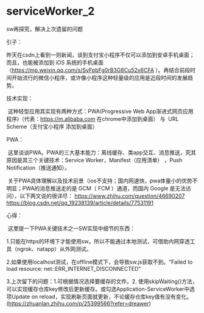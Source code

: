 # serviceWorker_2
sw再探究，解决上次遗留的问题

引子：

  昨天在csdn上看到一则新闻，谈到支付宝小程序不仅可以添加到安卓手机桌面；而且，也能被添加到 iOS 系统的手机桌面（https://mp.weixin.qq.com/s/SyFpbFg0rB3G8Cu52x6CFA ）。再结合前段时间开始流行的微信小程序，或许像小程序这种轻量级的应用是近段时间的发展趋势。
  
  
技术实现：

  这种轻型应用其实现有两种方式：PWA(Progressive Web App渐进式网页应用程序)（代表：https://m.alibaba.com 在chrome中添加到桌面）  与  URL Scheme（支付宝小程序 添加到桌面）
  
  
PWA：

  这里谈谈PWA。PWA的三大基本能力：离线缓存、类app交互、消息推送，究其原因是其三个关键技术：Service Worker，Manifest（应用清单） ，Push Notification（推送通知）。
  
  关于PWA具体理解以及技术前景（ios不支持；国内网速快，pwa体量小的优势不明显；PWA的消息推送走的是 GCM（ FCM ）通道，而国内 Google 是无法访问），以下两文说的很详尽：
  https://www.zhihu.com/question/46690207
  https://blog.csdn.net/qq_19238139/article/details/77531191
  
  
心得：

  这里提一下PWA关键技术之一SW实现中细节的东西：
  
  1.只能在https的环境下才能使用sw。所以不能通过本地测试，可借助内网穿透工具（ngrok、natapp）从外网测试。
  
  2.如果使用localhost测试，在offline模式下，会导致sw.js获取不到。"Failed to load resource: net::ERR_INTERNET_DISCONNECTED"
  
  
  3.上次留下的问题：1.可根据情况选择要缓存的文件。2. 使用skipWaiting()方法，可以实现缓存仓库key修改后更新缓存。或勾选Application-ServiceWorker中选项Update on reload，实现刷新页面就更新，不论缓存仓库key值有没有变化。(https://zhuanlan.zhihu.com/p/25399566?refer=dreawer)
